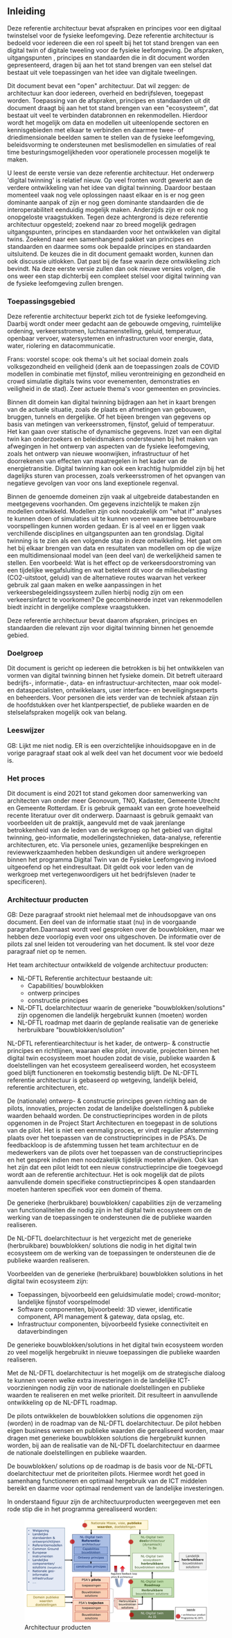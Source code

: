 ## Inleiding

Deze referentie architectuur bevat afspraken en principes voor een digitaal twinstelsel voor de fysieke leefomgeving. Deze referentie architectuur is bedoeld voor iedereen die een rol speelt bij het tot stand brengen van een digital twin of digitale tweeling voor de fysieke leefomgeving. De afspraken, uitgangspunten , principes en standaarden die in dit document worden gepresenteerd, dragen bij aan het tot stand brengen van een stelsel dat bestaat uit vele toepassingen van het idee van digitale tweelingen.

Dit document bevat een "open" architectuur. Dat wil zeggen: de architectuur kan door iedereen, overheid en bedrijfsleven, toegepast worden. Toepassing van de afspraken, principes en standaarden uit dit document draagt bij aan het tot stand brengen van een "ecosysteem", dat bestaat uit veel te verbinden databronnen en rekenmodellen. Hierdoor wordt het mogelijk om data en modellen uit uiteenlopende sectoren en kennisgebieden met elkaar te verbinden en daarmee twee- of driedimensionale beelden samen te stellen van de fysieke leefomgeving, beleidsvorming te ondersteunen met beslismodellen en simulaties of real time besturingsmogelijkheden voor operationele processen mogelijk te maken.

U leest de eerste versie van deze referentie architectuur. Het onderwerp 'digital twinning' is relatief nieuw. Op veel fronten wordt gewerkt aan de verdere ontwikkeling van het idee van digital twinning. Daardoor bestaan momenteel vaak nog vele oplossingen naast elkaar en is er nog geen dominante aanpak of zijn er nog geen dominante standaarden die de interoperabiliteit eenduidig mogelijk maken. Anderzijds zijn er ook nog onopgeloste vraagstukken. Tegen deze achtergrond is deze referentie architectuur opgesteld; zoekend naar zo breed mogelijk gedragen uitgangspunten, principes en standaarden voor het ontwikkelen van digital twins. Zoekend naar een samenhangend pakket van principes en standaarden en daarmee soms ook bepaalde principes en standaarden uitsluitend. De keuzes die in dit document gemaakt worden, kunnen dan ook discussie uitlokken. Dat past bij de fase waarin deze ontwikkeling zich bevindt. Na deze eerste versie zullen dan ook nieuwe versies volgen, die ons weer een stap dichterbij een compleet stelsel voor digital twinning van de fysieke leefomgeving zullen brengen.

### Toepassingsgebied

Deze referentie architectuur beperkt zich tot de fysieke leefomgeving. Daarbij wordt onder meer gedacht aan de gebouwde omgeving, ruimtelijke ordening, verkeersstromen, luchtsamenstelling, geluid, temperatuur, openbaar vervoer, watersystemen en infrastructuren voor energie, data, water, riolering en datacommunicatie.

<aside class='note'>
Frans: voorstel scope: ook thema's uit het sociaal domein zoals volksgezondheid en veiligheid (denk aan de toepassingen zoals de COVID modellen in combinatie met fijnstof, milieu verontreiniging en gezondheid en crowd simulatie digitals twins voor evenementen, demonstraties en veiligheid in de stad). Zeer actuele thema's voor gemeenten en provincies.
</aside> 

Binnen dit domein kan digital twinning bijdragen aan het in kaart brengen van de actuele situatie, zoals de plaats en afmetingen van gebouwen, bruggen, tunnels en dergelijke. Of het bijeen brengen van gegevens op basis van metingen van verkeersstromen, fijnstof, geluid of temperatuur. Het kan gaan over statische of dynamische gegevens. Inzet van een digital twin kan onderzoekers en beleidsmakers ondersteunen bij het maken van afwegingen in het ontwerp van aspecten van de fysieke leefomgeving, zoals het ontwerp van nieuwe woonwijken, infrastructuur of het doorrekenen van effecten van maatregelen in het kader van de energietransitie. Digital twinning kan ook een krachtig hulpmiddel zijn bij het dagelijks sturen van processen, zoals verkeersstromen of het opvangen van negatieve gevolgen van voor ons land exeptionele regenval.

Binnen de genoemde domeinen zijn vaak al uitgebreide databestanden en meetgegevens voorhanden. Om gegevens inzichtelijk te maken zijn modellen ontwikkeld. Modellen zijn ook noodzakelijk om "what if" analyses te kunnen doen of simulaties uit te kunnen voeren waarmee betrouwbare voorspellingen kunnen worden gedaan. Er is al veel en er liggen vaak verchillende disciplines en uitgangspunten aan ten grondslag. Digital twinning is te zien als een volgende stap in deze ontwikkeling. Het gaat om het bij elkaar brengen van data en resultaten van modellen om op die wijze een multidimensionaal model van (een deel van) de werkelijkheid samen te stellen. Een voorbeeld: Wat is het effect op de verkeersdoorstroming van een tijdelijke wegafsluiting en wat betekent dit voor de milieubelasting (CO2-uitstoot, geluid) van de alternatieve routes waarvan het verkeer gebruik zal gaan maken en welke aanpassingen in het verkeersbegeleidingssysteem zullen hierbij nodig zijn om een verkeersinfarct te voorkomen? De gecombineerde inzet van rekenmodellen biedt inzicht in dergelijke complexe vraagstukken.

Deze referentie architectuur bevat daarom afspraken, principes en standaarden die relevant zijn voor digital twinning binnen het genoemde gebied. 

### Doelgroep

Dit document is gericht op iedereen die betrokken is bij het ontwikkelen van vormen van digital twinning binnen het fysieke domein. Dit betreft uiteraard bedrijfs-, informatie-, data- en infrastructuur-architecten, maar ook model- en dataspecialisten, ontwikkelaars, user interface- en beveiligingsexperts en beheerders. Voor personen die iets verder van de techniek afstaan zijn de hoofdstukken over het klantperspectief, de publieke waarden en de stelselafspraken mogelijk ook van belang.

### Leeswijzer

<aside class='note'>
GB: Lijkt me niet nodig. ER is een overzichtelijke inhouidsopgave en in de vorige paragraaf staat ook al welk deel van het document voor wie bedoeld is.
</aside> 


### Het proces

Dit document is eind 2021 tot stand gekomen door samenwerking van architecten van onder meer Geonovum, TNO, Kadaster, Gemeente Utrecht en Gemeente Rotterdam. Er is gebruik gemaakt van een grote hoeveelheid recente literatuur over dit onderwerp. Daarnaast is gebruik gemaakt van voorbeelden uit de praktijk, aangevuld met de vaak jarenlange betrokkenheid van de leden van de werkgroep op het gebied van digital twinning, geo-informatie, modelleringstechnieken, data-analyse, referentie architecturen, etc. Via personele unies, gezamenlijke besprekingen en reviewwerkzaamheden hebben deskundigen uit andere werkgroepen binnen het programma Digital Twin van de Fysieke Leefomgeving invloed uitgeoefend op het eindresultaat. Dit geldt ook voor leden van de werkgroep met vertegenwoordigers uit het bedrijfsleven (nader te specificeren).

<!--figure id="voorbeeld plaatje">
    <img src="media/voorbeeldplaatje.jpg" alt="voorbeeldplaatje">
    <figcaption>Dit is een voobeeld van een plaatje</figcaption>
</figure -->

### Architectuur producten

<aside class='note'>
GB: Deze paragraaf strookt niet helemaal met de inhoudsopgave van ons document. Een deel van de informatie staat (nu) in de voorgaande paragrafen.Daarnaast wordt veel gesproken over de bouwblokken, maar we hebben deze voorlopig even voor ons uitgeschoven. De informatie over de pilots zal snel leiden tot veroudering van het document. Ik stel voor deze paragraaf niet op te nemen.
</aside> 

Het team architectuur ontwikkeld de volgende architectuur producten:
* NL-DFTL Referentie architectuur bestaande uit:
    * Capabilities/ bouwblokken
    * ontwerp principes
    * constructie principes
* NL-DFTL doelarchitectuur waarin de generieke "bouwblokken/solutions" zijn opgenomen die landelijk hergebruikt kunnen (moeten) worden
* NL-DFTL roadmap met daarin de geplande realisatie van de generieke herbruikbare "bouwblokken/solution"

NL-DFTL referentiearchitectuur is het kader, de ontwerp- & constructie principes en richtlijnen, waaraan elke pilot, innovatie, projecten binnen het digital twin ecosysteem moet houden zodat de visie, publieke waarden & doelstellingen van het ecosysteem gerealiseerd worden, het ecosysteem goed blijft functioneren en toekomstig bestendig blijft. De NL-DFTL referentie architectuur is gebaseerd op wetgeving, landelijk beleid, referentie architecturen, etc.

De (nationale) ontwerp- & constructie principes geven richting aan de pilots, innovaties, projecten zodat de landelijke doelstellingen & publieke waarden behaald worden. De constructieprincipes worden in de pilots opgenomen in de Project Start Architecturen en toegepast in de solutions van de pilot. Het is niet een eenmalig proces, er vindt regulier afstemming plaats over het toepassen van de constructieprincipes in de PSA’s. 
De feedbackloop is de afstemming tussen het team architectuur en de medewerkers van de pilots over het toepassen van de constructieprincipes en het gesprek indien men noodzakelijk tijdelijk moeten afwijken. Ook kan het zijn dat een pilot leidt tot een nieuw constructieprincipe die toegevoegd wordt aan de referentie architectuur. Het is ook mogelijk dat de pilots aanvullende domein specifieke constructieprincipes & open standaarden moeten hanteren specifiek voor een domein of thema.

De generieke (herbruikbare) bouwblokken/ capabilities zijn de verzameling van functionaliteiten die nodig zijn in het digital twin ecosysteem om de werking van de toepassingen te ondersteunen die de publieke waarden realiseren.

De NL-DFTL doelarchitectuur is het vergezicht met de generieke (herbruikbare) bouwblokken/ solutions die nodig in het digital twin ecosysteem om de werking van de toepassingen te ondersteunen die de publieke waarden realiseren.

Voorbeelden van de generieke (herbruikbare) bouwblokken solutions in het digital twin ecosysteem zijn:
* Toepassingen, bijvoorbeeld een geluidsimulatie model; crowd-monitor; landelijke fijnstof voorspelmodel
* Software componenten, bijvoorbeeld: 3D viewer, identificatie component, API management & gateway, data opslag, etc.
* Infrastructuur componenten, bijvoorbeeld fysieke connectiviteit en dataverbindingen

De generieke bouwblokken/solutions in het digital twin ecosysteem worden zo veel mogelijk hergebruikt  in nieuwe toepassingen die publieke waarden realiseren. 

Met de NL-DFTL doelarchitectuur is het mogelijk om de strategische dialoog te kunnen voeren welke extra investeringen in de landelijke ICT-voorzieningen nodig zijn voor de nationale doelstellingen en publieke waarden te realiseren en met welke prioriteit. Dit resulteert in aanvullende ontwikkeling op de NL-DFTL roadmap. 

De pilots ontwikkelen de bouwblokken solutions die opgenomen zijn (worden) in de roadmap van de NL-DFTL doelarchitectuur. 
De pilot hebben eigen business wensen en publieke waarden die gerealiseerd worden, maar dragen met generieke bouwblokken solutions die hergebruikt kunnen worden, bij aan de realisatie van de NL-DFTL doelarchitectuur en daarmee de nationale doelstellingen en publieke waarden. 

De bouwblokken/ solutions op de roadmap is de basis voor de NL-DFTL doelarchitectuur met de prioriteiten pilots. Hiermee wordt het goed in samenhang functioneren en optimaal hergebruik van de ICT middelen bereikt en daarme voor optimaal rendement van de landelijke investeringen.

In onderstaand figuur zijn de architectuurproducten weergegeven met een rode stip die in het programma gerealiseerd worden:
<figure id="Architectuur producten">
    <img src="media/Architectuur producten NL DFTL v02.jpg" alt="Architectuur producten">
    <figcaption>Architectuur producten</figcaption>
</figure>